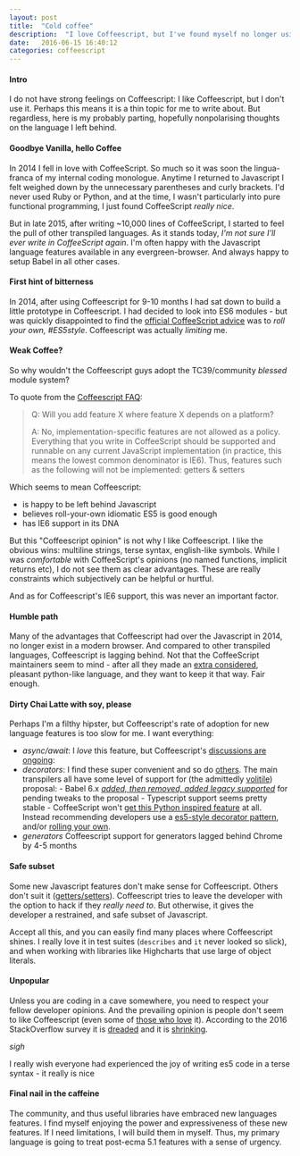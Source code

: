 ```yaml
---
layout: post
title:  "Cold coffee"
description:  "I love Coffeescript, but I've found myself no longer using it. Unlike much of the internet dicussion around Coffeescript, I'm not really too fussed either way. But I do have opinions, and a personal experience, so here is my (parting?) thoughts on the language."
date:   2016-06-15 16:40:12
categories: coffeescript
---
```


#### Intro

I do not have strong feelings on Coffeescript: I like Coffeescript, but I don't use it. Perhaps this means it is a thin topic for me to write about. But regardless, here is my probably parting, hopefully nonpolarising thoughts on the language I left behind.

#### Goodbye Vanilla, hello Coffee

In 2014 I fell in love with CoffeeScript. So much so it was soon the lingua-franca of my internal coding monologue. Anytime I returned to Javascript I felt weighed down by the unnecessary parentheses and curly brackets. I'd never used Ruby or Python, and at the time, I wasn't particularly into pure functional programming, I just found CoffeeScript _really nice_.

But in late 2015, after writing ~10,000 lines of CoffeeScript, I started to feel the pull of other transpiled languages. As it stands today, *I'm not sure I'll ever write in CoffeeScript again*. I'm often happy with the Javascript language features available in any evergreen-browser. And always happy to setup Babel in all other cases.

#### First hint of bitterness

In  2014, after using Coffeescript for 9-10 months I had sat down to build a little prototype in Coffeescript. I had decided to look into ES6 modules - but was quickly disappointed to find the [official CoffeeScript advice](https://github.com/jashkenas/coffeescript/wiki/FAQ#unsupported-features) was to _roll your own, #ES5style_. Coffeescript was actually _limiting_ me.

#### Weak Coffee?

So why wouldn't the Coffeescript guys adopt the TC39/community _blessed_ module system?

To quote from the [Coffeescript FAQ](https://github.com/jashkenas/coffeescript/wiki/FAQ#unsupported-features):

>Q: Will you add feature X where feature X depends on a platform?
>
>A: No, implementation-specific features are not allowed as a policy. Everything that you write in CoffeeScript should be supported and runnable on any current JavaScript implementation (in practice, this means the lowest common denominator is IE6). Thus, features such as the following will not be implemented: getters & setters

Which seems to mean Coffeescript:

* is happy to be left behind Javascript
* believes roll-your-own idiomatic ES5 is good enough
* has IE6 support in its DNA

But this "Coffeescript opinion" is not why I like Coffeescript. I like the obvious wins: multiline strings, terse syntax, english-like symbols. While I was _comfortable_ with CoffeeScript's opinions (no named functions, implicit returns etc), I do not see them as clear advantages. These are really constraints which subjectively can be helpful or hurtful.

And as for Coffeescript's IE6 support, this was never an important factor.

#### Humble path

Many of the advantages that Coffeescript had over the Javascript in 2014, no longer exist in a modern browser. And compared to other transpiled languages, Coffeescript is lagging behind. Not that the CoffeeScript maintainers seem to mind - after all they made an [extra considered](https://github.com/jashkenas/coffeescript/commit/6b4e437c93715a08b9f05b8423a953dda3a10a93), pleasant python-like language, and they want to keep it that way. Fair enough.

#### Dirty Chai Latte with soy, please

Perhaps I'm a filthy hipster, but Coffeescript's rate of adoption for new language features is too slow for me. I want everything:

- *async/await*:
    I _love_ this feature, but Coffeescript's [discussions are ongoing](https://github.com/jashkenas/coffeescript/pull/3813):
- *decorators*:
    I find these super convenient and so do [others](https://angular-2-training-book.rangle.io/handout/features/decorators.html). The main transpilers all have some level of support for (the admittedly [volitile](https://github.com/wycats/javascript-decorators)) proposal:
        - Babel 6.x [_added, then removed, added legacy supported_](https://phabricator.babeljs.io/T2645) for pending tweaks to the proposal
        - Typescript support seems pretty stable
        - CoffeeScript won't [get this Python inspired feature](https://github.com/jashkenas/coffeescript/issues?utf8=%E2%9C%93&q=is:issue+decorator+in:title+) at all. Instead recommending developers use a [es5-style decorator pattern](https://coffeescript-cookbook.github.io/chapters/design_patterns/decorator), and/or [rolling your own](https://github.com/rstuven/es-decorate).
- *generators*
    Coffeescript support for generators lagged behind Chrome by 4-5 months

#### Safe subset

Some new Javascript features don't make sense for Coffeescript. Others don't suit it ([getters/setters](https://github.com/jashkenas/coffeescript/issues/4156#issuecomment-161362692)). Coffeescript tries to leave the developer with the option to hack if they _really need to_. But otherwise, it gives the developer a restrained, and safe subset of Javascript.

Accept all this, and you can easily find many places where Coffeescript shines. I really love it in test suites (`describes` and `it` never looked so slick), and when working with libraries like Highcharts that use large of object literals. 

#### Unpopular

Unless you are coding in a cave somewhere, you need to respect your fellow developer opinions. And the prevailing opinion is people don't seem to like Coffeescript (even some of [those who love](https://github.com/michaelficarra/CoffeeScriptRedux) it). According to the 2016 StackOverflow survey it is [dreaded](http://stackoverflow.com/research/developer-survey-2016#technology-most-loved-dreaded-and-wanted) and it is [shrinking](http://stackoverflow.com/research/developer-survey-2016#technology-trending-tech-on-stack-overflow). 

_*sigh*_

I really wish everyone had experienced the joy of writing es5 code in a terse syntax - it really is nice

#### Final nail in the caffeine

The community, and thus useful libraries have embraced new languages features. I find myself enjoying the power and expressiveness of these new features. If I need limitations, I will build them in myself. Thus, my primary language is going to treat post-ecma 5.1 features with a sense of urgency.